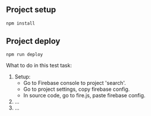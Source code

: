 # 

## Project setup
```
npm install
```

## Project deploy
```
npm run deploy
```

What to do in this test task:
1. Setup:
    - Go to Firebase console to project 'search'.
    - Go to project settings, copy firebase config.
    - In source code, go to fire.js, paste firebase config.
2. ...
3. ...
